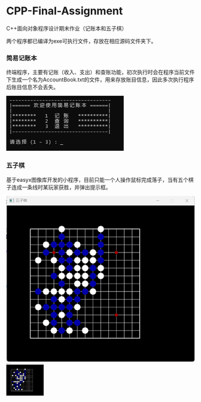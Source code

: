 # CPP-Final-Assignment
C++面向对象程序设计期末作业（记账本和五子棋）

两个程序都已编译为exe可执行文件，存放在相应源码文件夹下。

### 简易记账本
终端程序，主要有记账（收入、支出）和查账功能，初次执行时会在程序当前文件下生成一个名为AccountBook.txt的文件，用来存放账目信息，因此多次执行程序后账目信息不会丢失。

![img](image/menu.png)

### 五子棋
基于easyx图像库开发的小程序，目前只能一个人操作鼠标完成落子，当有五个棋子连成一条线时某玩家获胜，并弹出提示框。

![img](image/chess.png)
<img src="image/chess.png" width="100"/><br/>
